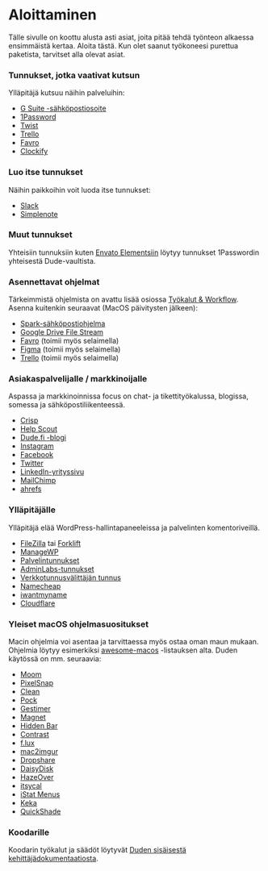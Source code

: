 # Aloittaminen

Tälle sivulle on koottu alusta asti asiat, joita pitää tehdä työnteon alkaessa ensimmäistä kertaa. Aloita tästä. Kun olet saanut työkoneesi purettua paketista, tarvitset alla olevat asiat.

### Tunnukset, jotka vaativat kutsun

Ylläpitäjä kutsuu näihin palveluihin:

* [G Suite -sähköpostiosoite](https://admin.google.com)
* [1Password](https://www.1password.com)
* [Twist](https://twist.com)
* [Trello](https://www.trello.com)
* [Favro](https://favro.com)
* [Clockify](https://clockify.me)

### Luo itse tunnukset

Näihin paikkoihin voit luoda itse tunnukset:

* [Slack](https://dudet.slack.com)
* [Simplenote](https://simplenote.com)

### Muut tunnukset

Yhteisiin tunnuksiin kuten [Envato Elementsiin](https://elements.envato.com) löytyy tunnukset 1Passwordin yhteisestä Dude-vaultista.

### Asennettavat ohjelmat

Tärkeimmistä ohjelmista on avattu lisää osiossa [Työkalut & Workflow](https://handbook.dude.fi/tyoskenteleminen-dudella/tyokalut-workflow). Asenna kuitenkin seuraavat (MacOS päivitysten jälkeen):

* [Spark-sähköpostiohjelma](https://sparkmailapp.com)
* [Google Drive File Stream](https://support.google.com/a/answer/7491144?hl=en)
* [Favro](https://apps.apple.com/us/app/favro/id975245623) (toimii myös selaimella)
* [Figma](https://www.figma.com) (toimii myös selaimella)
* [Trello](https://trello.com/fi/platforms) (toimii myös selaimella)

### Asiakaspalvelijalle / markkinoijalle

Aspassa ja markkinoinnissa focus on chat- ja tikettityökalussa, blogissa, somessa ja sähköpostiliikenteessä.

* [Crisp](https://crisp.chat)
* [Help Scout](https://www.helpscout.com)
* [Dude.fi -blogi](https://www.dude.fi/blogi)
* [Instagram](https://instagram.com/digitoimistodude/)
* [Facebook](https://www.facebook.com/digitoimistodude/)
* [Twitter](https://www.twitter.com/dudetoimisto/)
* [LinkedIn-yrityssivu](https://www.linkedin.com/company/digitoimisto-dude-oy/)
* [MailChimp](https://mailchimp.com)
* [ahrefs](https://ahrefs.com)

### Ylläpitäjälle

Ylläpitäjä elää WordPress-hallintapaneeleissa ja palvelinten komentoriveillä.

* [FileZilla](https://filezilla-project.org) tai [Forklift](https://binarynights.com)
* [ManageWP](https://orion.managewp.com/dashboard/)
* [Palvelintunnukset](https://handbook.dude.fi/palvelimet)
* [AdminLabs-tunnukset](https://dashboard.adminlabs.com)
* [Verkkotunnusvälittäjän tunnus](https://registry.domain.fi/s/)
* [Namecheap](https://www.namecheap.com)
* [iwantmyname](https://iwantmyname.com)
* [Cloudflare](https://www.cloudflare.com)

### Yleiset macOS ohjelmasuositukset

Macin ohjelmia voi asentaa ja tarvittaessa myös ostaa oman maun mukaan. Ohjelmia löytyy esimerkiksi [awesome-macos](https://github.com/jaywcjlove/awesome-mac) -listauksen alta. Duden käytössä on mm. seuraavia:

* [Moom](https://manytricks.com/moom/)
* [PixelSnap](https://getpixelsnap.com)
* [Clean](https://rinik.net/clean/)
* [Pock](https://pock.dev)
* [Gestimer](http://maddin.io/gestimer/)
* [Magnet](https://magnet.crowdcafe.com)
* [Hidden Bar](https://github.com/dwarvesf/hidden)
* [Contrast](https://usecontrast.com)
* [f.lux](https://justgetflux.com)
* [mac2imgur](https://github.com/mileswd/mac2imgur)
* [Dropshare](https://dropshare.app)
* [DaisyDisk](https://daisydiskapp.com)
* [HazeOver](https://hazeover.com)
* [itsycal](https://www.mowglii.com/itsycal/)
* [iStat Menus](https://bjango.com/mac/istatmenus/)
* [Keka](https://www.keka.io/en/)
* [QuickShade](https://apps.apple.com/us/app/quickshade/id931571202?mt=12)

### Koodarille

Koodarin työkalut ja säädöt löytyvät [Duden sisäisestä kehittäjädokumentaatiosta](https://app.gitbook.com/s/VVikkYgIZ9miBzwYDCYh/getting-started/first-day-at-work).
